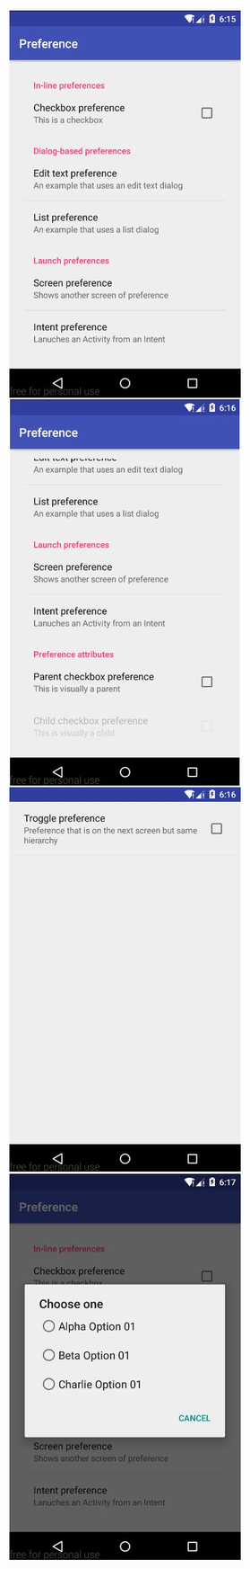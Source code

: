 <html>
<body>
<img src="https://github.com/15205080581/PreferencesTutorial-master/blob/master/QQ%E6%88%AA%E5%9B%BE20170416193245.jpg">
<img src="https://github.com/15205080581/PreferencesTutorial-master/blob/master/QQ%E6%88%AA%E5%9B%BE20170416193312.jpg">
<img src="https://github.com/15205080581/PreferencesTutorial-master/blob/master/QQ%E6%88%AA%E5%9B%BE20170416193329.jpg">
<img src="https://github.com/15205080581/PreferencesTutorial-master/blob/master/QQ%E6%88%AA%E5%9B%BE20170416193351.jpg">
</body>
</html>
